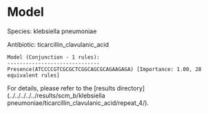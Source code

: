 
# Model

Species: klebsiella pneumoniae

Antibiotic: ticarcillin_clavulanic_acid

```
Model (Conjunction - 1 rules):
------------------------------
Presence(ATCCCCGTCGCGCTCGGCAGCGCAGAAGAGA) [Importance: 1.00, 28 equivalent rules]

```

For details, please refer to the [results directory](../../../../../results/scm_b/klebsiella pneumoniae/ticarcillin_clavulanic_acid/repeat_4/).

